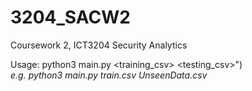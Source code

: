 # 3204_SACW2
Coursework 2, ICT3204 Security Analytics

Usage: python3 main.py <training_csv> <testing_csv>")\
*e.g. python3 main.py train.csv UnseenData.csv*
